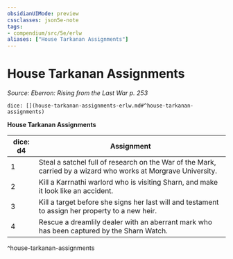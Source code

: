 ```yaml
---
obsidianUIMode: preview
cssclasses: json5e-note
tags:
- compendium/src/5e/erlw
aliases: ["House Tarkanan Assignments"]
---
```

# House Tarkanan Assignments
*Source: Eberron: Rising from the Last War p. 253* 

`dice: [](house-tarkanan-assignments-erlw.md#^house-tarkanan-assignments)`

**House Tarkanan Assignments**

| dice: d4 | Assignment |
|----------|------------|
| 1 | Steal a satchel full of research on the War of the Mark, carried by a wizard who works at Morgrave University. |
| 2 | Kill a Karrnathi warlord who is visiting Sharn, and make it look like an accident. |
| 3 | Kill a target before she signs her last will and testament to assign her property to a new heir. |
| 4 | Rescue a dreamlily dealer with an aberrant mark who has been captured by the Sharn Watch. |
^house-tarkanan-assignments